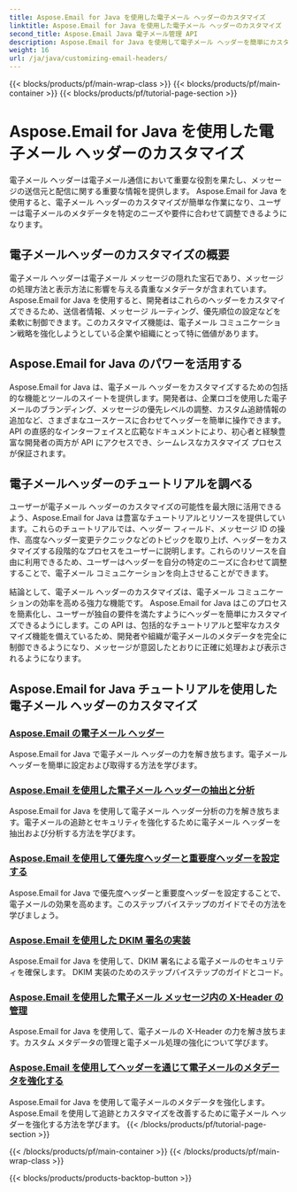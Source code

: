 ```yaml
---
title: Aspose.Email for Java を使用した電子メール ヘッダーのカスタマイズ
linktitle: Aspose.Email for Java を使用した電子メール ヘッダーのカスタマイズ
second_title: Aspose.Email Java 電子メール管理 API
description: Aspose.Email for Java を使用して電子メール ヘッダーを簡単にカスタマイズする方法を学びます。チュートリアルに進んで、電子メール ヘッダーのカスタマイズ機能を活用してください。
weight: 16
url: /ja/java/customizing-email-headers/
---
```


{{< blocks/products/pf/main-wrap-class >}}
{{< blocks/products/pf/main-container >}}
{{< blocks/products/pf/tutorial-page-section >}}

# Aspose.Email for Java を使用した電子メール ヘッダーのカスタマイズ


電子メール ヘッダーは電子メール通信において重要な役割を果たし、メッセージの送信元と配信に関する重要な情報を提供します。 Aspose.Email for Java を使用すると、電子メール ヘッダーのカスタマイズが簡単な作業になり、ユーザーは電子メールのメタデータを特定のニーズや要件に合わせて調整できるようになります。

## 電子メールヘッダーのカスタマイズの概要

電子メール ヘッダーは電子メール メッセージの隠れた宝石であり、メッセージの処理方法と表示方法に影響を与える貴重なメタデータが含まれています。 Aspose.Email for Java を使用すると、開発者はこれらのヘッダーをカスタマイズできるため、送信者情報、メッセージ ルーティング、優先順位の設定などを柔軟に制御できます。このカスタマイズ機能は、電子メール コミュニケーション戦略を強化しようとしている企業や組織にとって特に価値があります。

## Aspose.Email for Java のパワーを活用する

Aspose.Email for Java は、電子メール ヘッダーをカスタマイズするための包括的な機能とツールのスイートを提供します。開発者は、企業ロゴを使用した電子メールのブランディング、メッセージの優先レベルの調整、カスタム追跡情報の追加など、さまざまなユースケースに合わせてヘッダーを簡単に操作できます。 API の直感的なインターフェイスと広範なドキュメントにより、初心者と経験豊富な開発者の両方が API にアクセスでき、シームレスなカスタマイズ プロセスが保証されます。

## 電子メールヘッダーのチュートリアルを調べる

ユーザーが電子メール ヘッダーのカスタマイズの可能性を最大限に活用できるよう、Aspose.Email for Java は豊富なチュートリアルとリソースを提供しています。これらのチュートリアルでは、ヘッダー フィールド、メッセージ ID の操作、高度なヘッダー変更テクニックなどのトピックを取り上げ、ヘッダーをカスタマイズする段階的なプロセスをユーザーに説明します。これらのリソースを自由に利用できるため、ユーザーはヘッダーを自分の特定のニーズに合わせて調整することで、電子メール コミュニケーションを向上させることができます。

結論として、電子メール ヘッダーのカスタマイズは、電子メール コミュニケーションの効率を高める強力な機能です。 Aspose.Email for Java はこのプロセスを簡素化し、ユーザーが独自の要件を満たすようにヘッダーを簡単にカスタマイズできるようにします。この API は、包括的なチュートリアルと堅牢なカスタマイズ機能を備えているため、開発者や組織が電子メールのメタデータを完全に制御できるようになり、メッセージが意図したとおりに正確に処理および表示されるようになります。

## Aspose.Email for Java チュートリアルを使用した電子メール ヘッダーのカスタマイズ
### [Aspose.Email の電子メール ヘッダー](./email-headers/)
Aspose.Email for Java で電子メール ヘッダーの力を解き放ちます。電子メール ヘッダーを簡単に設定および取得する方法を学びます。
### [Aspose.Email を使用した電子メール ヘッダーの抽出と分析](./extracting-and-analyzing-email-headers/)
Aspose.Email for Java を使用して電子メール ヘッダー分析の力を解き放ちます。電子メールの追跡とセキュリティを強化するために電子メール ヘッダーを抽出および分析する方法を学びます。
### [Aspose.Email を使用して優先度ヘッダーと重要度ヘッダーを設定する](./setting-priority-and-importance-headers/)
Aspose.Email for Java で優先度ヘッダーと重要度ヘッダーを設定することで、電子メールの効果を高めます。このステップバイステップのガイドでその方法を学びましょう。
### [Aspose.Email を使用した DKIM 署名の実装](./dkim-signatures-implementation/)
Aspose.Email for Java を使用して、DKIM 署名による電子メールのセキュリティを確保します。 DKIM 実装のためのステップバイステップのガイドとコード。
### [Aspose.Email を使用した電子メール メッセージ内の X-Header の管理](./managing-x-headers-in-email-messages/)
Aspose.Email for Java を使用して、電子メールの X-Header の力を解き放ちます。カスタム メタデータの管理と電子メール処理の強化について学びます。
### [Aspose.Email を使用してヘッダーを通じて電子メールのメタデータを強化する](./enriching-email-metadata-through-headers/)
Aspose.Email for Java を使用して電子メールのメタデータを強化します。 Aspose.Email を使用して追跡とカスタマイズを改善するために電子メール ヘッダーを強化する方法を学びます。
{{< /blocks/products/pf/tutorial-page-section >}}

{{< /blocks/products/pf/main-container >}}
{{< /blocks/products/pf/main-wrap-class >}}

{{< blocks/products/products-backtop-button >}}

